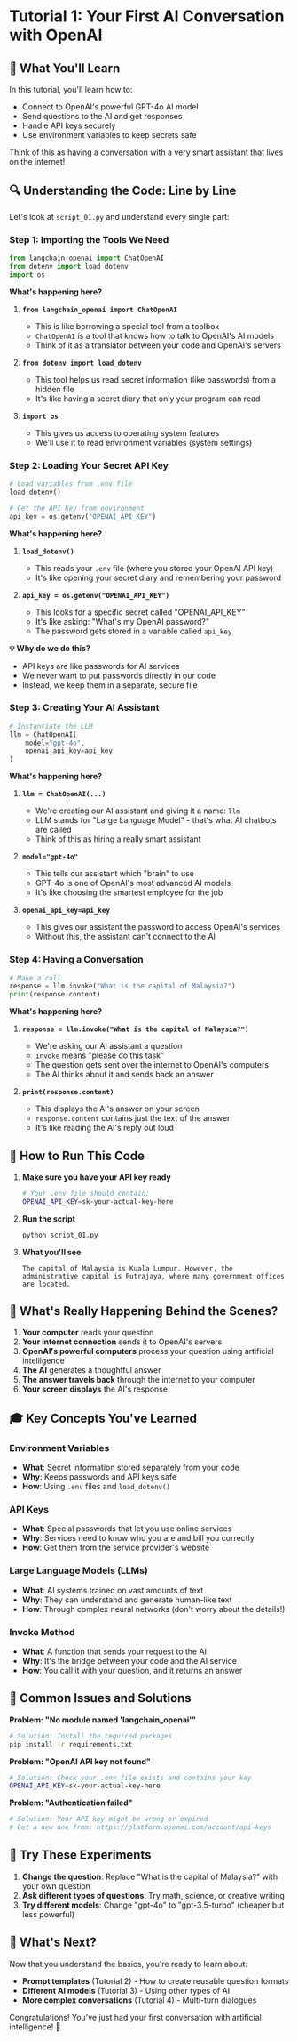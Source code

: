 # Tutorial 1: Your First AI Conversation with OpenAI

## 🎯 What You'll Learn

In this tutorial, you'll learn how to:
- Connect to OpenAI's powerful GPT-4o AI model
- Send questions to the AI and get responses
- Handle API keys securely
- Use environment variables to keep secrets safe

Think of this as having a conversation with a very smart assistant that lives on the internet!

## 🔍 Understanding the Code: Line by Line

Let's look at `script_01.py` and understand every single part:

### Step 1: Importing the Tools We Need

```python
from langchain_openai import ChatOpenAI
from dotenv import load_dotenv
import os
```

**What's happening here?**

1. **`from langchain_openai import ChatOpenAI`**
   - This is like borrowing a special tool from a toolbox
   - `ChatOpenAI` is a tool that knows how to talk to OpenAI's AI models
   - Think of it as a translator between your code and OpenAI's servers

2. **`from dotenv import load_dotenv`**
   - This tool helps us read secret information (like passwords) from a hidden file
   - It's like having a secret diary that only your program can read

3. **`import os`**
   - This gives us access to operating system features
   - We'll use it to read environment variables (system settings)

### Step 2: Loading Your Secret API Key

```python
# Load variables from .env file
load_dotenv()

# Get the API key from environment
api_key = os.getenv("OPENAI_API_KEY")
```

**What's happening here?**

1. **`load_dotenv()`**
   - This reads your `.env` file (where you stored your OpenAI API key)
   - It's like opening your secret diary and remembering your password

2. **`api_key = os.getenv("OPENAI_API_KEY")`**
   - This looks for a specific secret called "OPENAI_API_KEY"
   - It's like asking: "What's my OpenAI password?"
   - The password gets stored in a variable called `api_key`

**💡 Why do we do this?**
- API keys are like passwords for AI services
- We never want to put passwords directly in our code
- Instead, we keep them in a separate, secure file

### Step 3: Creating Your AI Assistant

```python
# Instantiate the LLM
llm = ChatOpenAI(
    model="gpt-4o",
    openai_api_key=api_key
)
```

**What's happening here?**

1. **`llm = ChatOpenAI(...)`**
   - We're creating our AI assistant and giving it a name: `llm`
   - LLM stands for "Large Language Model" - that's what AI chatbots are called
   - Think of this as hiring a really smart assistant

2. **`model="gpt-4o"`**
   - This tells our assistant which "brain" to use
   - GPT-4o is one of OpenAI's most advanced AI models
   - It's like choosing the smartest employee for the job

3. **`openai_api_key=api_key`**
   - This gives our assistant the password to access OpenAI's services
   - Without this, the assistant can't connect to the AI

### Step 4: Having a Conversation

```python
# Make a call
response = llm.invoke("What is the capital of Malaysia?")
print(response.content)
```

**What's happening here?**

1. **`response = llm.invoke("What is the capital of Malaysia?")`**
   - We're asking our AI assistant a question
   - `invoke` means "please do this task"
   - The question gets sent over the internet to OpenAI's computers
   - The AI thinks about it and sends back an answer

2. **`print(response.content)`**
   - This displays the AI's answer on your screen
   - `response.content` contains just the text of the answer
   - It's like reading the AI's reply out loud

## 🚀 How to Run This Code

1. **Make sure you have your API key ready**
   ```bash
   # Your .env file should contain:
   OPENAI_API_KEY=sk-your-actual-key-here
   ```

2. **Run the script**
   ```bash
   python script_01.py
   ```

3. **What you'll see**
   ```
   The capital of Malaysia is Kuala Lumpur. However, the administrative capital is Putrajaya, where many government offices are located.
   ```

## 🧠 What's Really Happening Behind the Scenes?

1. **Your computer** reads your question
2. **Your internet connection** sends it to OpenAI's servers
3. **OpenAI's powerful computers** process your question using artificial intelligence
4. **The AI** generates a thoughtful answer
5. **The answer travels back** through the internet to your computer
6. **Your screen displays** the AI's response

## 🎓 Key Concepts You've Learned

### Environment Variables
- **What**: Secret information stored separately from your code
- **Why**: Keeps passwords and API keys safe
- **How**: Using `.env` files and `load_dotenv()`

### API Keys
- **What**: Special passwords that let you use online services
- **Why**: Services need to know who you are and bill you correctly
- **How**: Get them from the service provider's website

### Large Language Models (LLMs)
- **What**: AI systems trained on vast amounts of text
- **Why**: They can understand and generate human-like text
- **How**: Through complex neural networks (don't worry about the details!)

### Invoke Method
- **What**: A function that sends your request to the AI
- **Why**: It's the bridge between your code and the AI service
- **How**: You call it with your question, and it returns an answer

## 🔧 Common Issues and Solutions

**Problem: "No module named 'langchain_openai'"**
```bash
# Solution: Install the required packages
pip install -r requirements.txt
```

**Problem: "OpenAI API key not found"**
```bash
# Solution: Check your .env file exists and contains your key
OPENAI_API_KEY=sk-your-actual-key-here
```

**Problem: "Authentication failed"**
```bash
# Solution: Your API key might be wrong or expired
# Get a new one from: https://platform.openai.com/account/api-keys
```

## 🎯 Try These Experiments

1. **Change the question**: Replace "What is the capital of Malaysia?" with your own question
2. **Ask different types of questions**: Try math, science, or creative writing
3. **Try different models**: Change "gpt-4o" to "gpt-3.5-turbo" (cheaper but less powerful)

## 🌟 What's Next?

Now that you understand the basics, you're ready to learn about:
- **Prompt templates** (Tutorial 2) - How to create reusable question formats
- **Different AI models** (Tutorial 3) - Using other types of AI
- **More complex conversations** (Tutorial 4) - Multi-turn dialogues

Congratulations! You've just had your first conversation with artificial intelligence! 🎉
